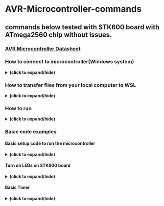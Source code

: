 # AVR-Microcontroller-commands
## commands below tested with STK600 board with ATmega2560 chip without issues.
### [AVR Microcontroller Datasheet](./avr_doc.pdf)

### How to connect to microcontroller(Windows system)
<details close>
<summary><b>(click to expand/hide)</b></summary>
<!-- MarkdownTOC -->

- Install WSL(Windows Subsystem for Linux) and Ubuntu LTS
- Connect the STK600 board power source USB to your computer
- Connect Atmel ICE to the STK600 board's JTAG port and USB side to your computer
- Now that both devices(Atmel ICE and STK600) are only connected to your local computer, WSL has not yet attached to both devices yet
- To allow WSL to attach to Atmel ICE and STK600
  1. Run Windows power shell/command prompt as administrator mode
  2. Run command below to check the bus ID of Atmel ICE and STK600
     ```bash
     usbipd wsl list
     ```
  3. Once you get both devices' bus ID, run:
     ```bash
     usbipd wsl attach -b <busid>
     ```
     command above will ask for sudo permission, enter password to allow device connect to WSL.
  4. To check if both devices(Atmel ICE and STK600) connected to WSL, run command below on WSL:
     ```bash
     lsusb
     ```
  5. To detach the devices, run:
     ```c
     usbipd wsl detach --busid <busid>
     ``` 

<!-- /MarkdownTOC -->
</details>

### How to transfer files from your local computer to WSL
<details close>
<summary><b>(click to expand/hide)</b></summary>
<!-- MarkdownTOC -->

```bash
cp <path to file in your local computer> <path for files to be store on your WSL>
```
- example
```bash
cp /mnt/c/Users/AA/Desktop/avr_code.c /home/aa
```

<!-- /MarkdownTOC -->
</details>

### How to run
<details close>
<summary><b>(click to expand/hide)</b></summary>
<!-- MarkdownTOC -->

1. Make sure to run your WSL as administrator
2. Make sure to setup a Makefile that will transfer your code to the microcontroller, sample Makefile file included in this repository
3. Transfer your code and Makefile to the WSL
4. If you are using the sample Makefile, run the below commands:
   - First run make to build the executable
     ```bash
     make
     ```
   - Then transfer code to microcontroller
     ```bash
     make <name you set on Makefile>-install
     ```
     - If you get the error below:
       [make error](./images/make_error.png)
       Please use the command below
       ```bash
       sudo make <name you set on Makefile>-install
       ```

<!-- /MarkdownTOC -->
</details>

### Basic code examples
#### Basic setup code to run the microcontroller
<details close>
<summary><b>(click to expand/hide)</b></summary>
<!-- MarkdownTOC -->

```c
#include <avr/io.h>

int main(void)
{
  while (1) {
        // infinite loop
        // perform task(s) here
    }
  return 0;
}
```

<!-- /MarkdownTOC -->
</details>

#### Turn on LEDs on STK600 board
<details close>
<summary><b>(click to expand/hide)</b></summary>
<!-- MarkdownTOC -->

- To turn LEDs, first set portB as output then change the 8bit value on variable PORTB
  - each bit on the PORTB variable represent a LED
    - 0 : turn on LED
    - 1 : turn off LED
```c
#include <avr/io.h>

int main(void) {
    //Set PORTB as output
    DDRB = 0xff;

    PORTB = 0x00; //turn on all LEDs
    
    while (1) {
        // infinite loop
        // perform task(s) here
    }

    return 0;
}
```

<!-- /MarkdownTOC -->
</details>

#### Basic Timer
<details close>
<summary><b>(click to expand/hide)</b></summary>
<!-- MarkdownTOC -->

- A timer interrupt that fires every 1 millisecond 
```c
#include <avr/io.h>
#include <avr/interrupt.h>

uint8_t interrupt_counter = 0; //  counter uses to count how many interrupt occurred 

//initial setup
void init_setup()
{
	// Set timer 0 to use CTC mode
    TCCR0A = (1 << WGM01);

    // Set timer 0 to use a 64 prescaler
    TCCR0B = (1 << CS01);

    // Set timer 1 compare match 250 ticks
    OCR0A = 125;

    // Enable timer compare match interrupt
    TIMSK0 = (1 << OCIE0A);

    // Enable global interrupts
    sei();

	ADMUX = (1 << REFS1) | (1 << REFS0); //setup for using 2.56 internal voltage reference
	ADCSRA = (1 << ADEN) | (1 << ADPS2) | (1 << ADPS1) | (1 << ADPS0); // setup 128 prescaler 
}

int main(void) 
{

  	init_setup();
  	while(1) {
		if(interrupt_counter >= 100){ // update led level every 100ms
        	interrupt_counter = 0;  //reset interrupt counter to 0
			//perform task here		
    	}			
        //perform task here
	}
    return 0;
  }

ISR(TIMER0_COMPA_vect) { // interrupt for heartbeat
    // increment time_counter every 1 millisecond
    interrupt_counter++;
}
```
- To calculate to fire interrupt at an exact time, visit link below:
  - [AVR Timer Calculator](https://eleccelerator.com/avr-timer-calculator/)

<!-- /MarkdownTOC -->
</details>
